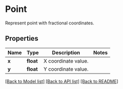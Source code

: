 # Point
Represent point with fractional coordinates.

## Properties
Name | Type | Description | Notes
------------ | ------------- | ------------- | -------------
**x** | **float** | X coordinate value. | 
**y** | **float** | Y coordinate value. | 

[[Back to Model list]](../README.md#documentation-for-models) [[Back to API list]](../README.md#documentation-for-api-endpoints) [[Back to README]](../README.md)


